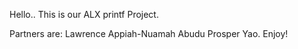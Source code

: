 Hello..
This is our ALX printf Project.

Partners are:
Lawrence Appiah-Nuamah
Abudu Prosper Yao.
Enjoy!
